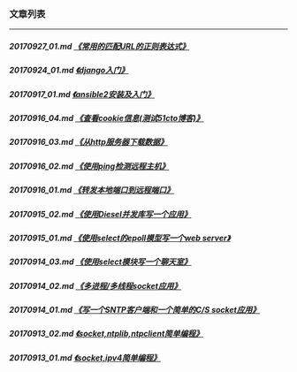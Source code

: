 ### 文章列表
---
##### 20170927_01.md [《常用的匹配URL的正则表达式》](20170927_01.md)
##### 20170924_01.md [《django入门》](20170924_01.md)
##### 20170917_01.md [《ansible2安装及入门》](20170917_01.md)
##### 20170916_04.md [《查看cookie信息(测试51cto博客)》](20170916_04.md)
##### 20170916_03.md [《从http服务器下载数据》](20170916_03.md)
##### 20170916_02.md [《使用ping检测远程主机》](20170916_02.md)
##### 20170916_01.md [《转发本地端口到远程端口》](20170916_01.md)
##### 20170915_02.md [《使用Diesel并发库写一个应用》](20170915_02.md)
##### 20170915_01.md [《使用select的epoll模型写一个web server》](20170915_01.md)
##### 20170914_03.md [《使用select模块写一个聊天室》](20170914_03.md)
##### 20170914_02.md [《多进程/多线程socket应用》](20170914_02.md)
##### 20170914_01.md [《写一个SNTP客户端和一个简单的C/S socket应用》](20170914_01.md)
##### 20170913_02.md [《socket,ntplib,ntpclient简单编程》](20170913_02.md)
##### 20170913_01.md [《socket,ipv4简单编程》](20170913_01.md)